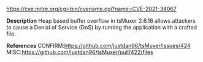https://cve.mitre.org/cgi-bin/cvename.cgi?name=CVE-2021-34067

**Description**
Heap based buffer overflow in tsMuxer 2.6.16 allows attackers to cause a Denial of Service (DoS) by running the application with a crafted file.

**References**
CONFIRM:https://github.com/justdan96/tsMuxer/issues/424
MISC:https://github.com/justdan96/tsMuxer/pull/422/files
